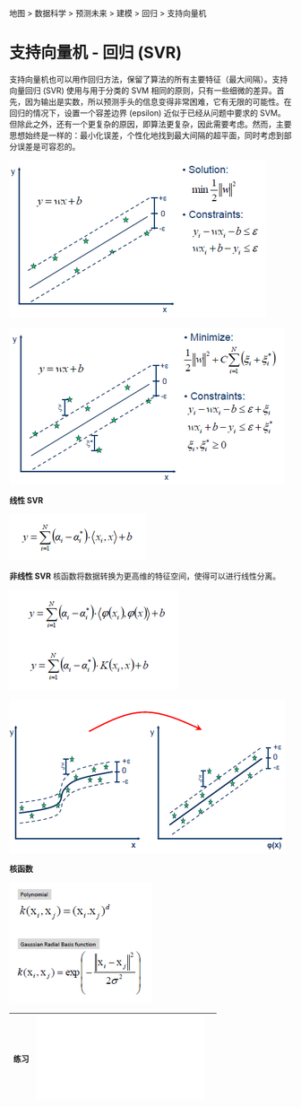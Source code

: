 地图 > 数据科学 > 预测未来 > 建模 > 回归 > 支持向量机

# 支持向量机 - 回归 (SVR)

支持向量机也可以用作回归方法，保留了算法的所有主要特征（最大间隔）。支持向量回归 (SVR) 使用与用于分类的 SVM 相同的原则，只有一些细微的差异。首先，因为输出是实数，所以预测手头的信息变得非常困难，它有无限的可能性。在回归的情况下，设置一个容差边界 (epsilon) 近似于已经从问题中要求的 SVM。但除此之外，还有一个更复杂的原因，即算法更复杂，因此需要考虑。然而，主要思想始终是一样的：最小化误差，个性化地找到最大间隔的超平面，同时考虑到部分误差是可容忍的。

![](img/e7b169ef49d26119398570f60aea5257.jpg)

![](img/69faf4722f420e50a10edd363abe5a9b.jpg)

**线性 SVR**

![](img/50e1f961e61a532865f65173f7e500c4.jpg)

**非线性 SVR** 核函数将数据转换为更高维的特征空间，使得可以进行线性分离。

![](img/a7bad283ca1c4670d347fdc1b05dd8e7.jpg)

![](img/2d755b1001ca381ff235082b45782f06.jpg)

**核函数**

![](img/f69b6077b58740153155aa22a67586e5.jpg)

| 练习 | ![](img/SvmReg.txt) |  |
| --- | --- | --- |
